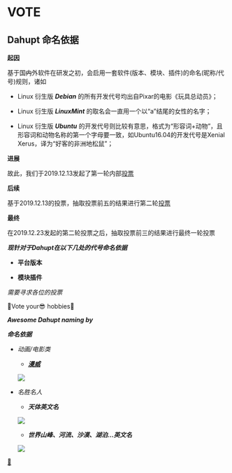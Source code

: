 # VOTE

## Dahupt 命名依据

**起因**

基于国~~内~~外软件在研发之初，会启用一套软件(版本、模块、插件)的命名(昵称/代号)规则，诸如

+ Linux 衍生版 ***Debian*** 的所有开发代号均出自Pixar的电影《玩具总动员》；

+ Linux 衍生版 ***LinuxMint*** 的取名会一直用一个以“a”结尾的女性的名字；

+ Linux 衍生版 ***Ubuntu*** 的开发代号则比较有意思，格式为“形容词+动物”，且形容词和动物名称的第一个字母要一致，如Ubuntu16.04的开发代号是Xenial Xerus，译为“好客的非洲地松鼠”；

**进展**

故此，我们于2019.12.13发起了第一轮内部[投票](https://github.com/EDITeam/VOTE/tree/2nd "VOTE")

**后续**

基于2019.12.13的投票，抽取投票前五的结果进行第二轮[投票](https://github.com/EDITeam/VOTE/tree/3rd "VOTE")

**最终**

在2019.12.23发起的第二轮投票之后，抽取投票前三的结果进行最终一轮投票

***现针对于Dahupt在以下几处的代号命名依据***

+ **平台版本**

+ **模块插件**

*需要寻求各位的投票*

🎉Vote your😎 hobbies🎉

***Awesome Dahupt naming by***

***命名依据***

+ *动画/电影类*

  - ***[漫威](https://baike.baidu.com/item/%E6%BC%AB%E5%A8%81 'Marvel')***

  [![](https://api.gh-polls.com/poll/01DXDFXRP0GCSDJA6MQDY0PNEG/Marvel)](https://api.gh-polls.com/poll/01DXDFXRP0GCSDJA6MQDY0PNEG/Marvel/vote)

+ *名胜名人*

  - ***天体英文名***

  [![](https://api.gh-polls.com/poll/01DXDFXRP0GCSDJA6MQDY0PNEG/Astronomical)](https://api.gh-polls.com/poll/01DXDFXRP0GCSDJA6MQDY0PNEG/Astronomical/vote)

  - ***世界山峰、河流、沙漠、湖泊...英文名***

  [![](https://api.gh-polls.com/poll/01DXDFXRP0GCSDJA6MQDY0PNEG/Places)](https://api.gh-polls.com/poll/01DXDFXRP0GCSDJA6MQDY0PNEG/Places/vote)

**[📖](https://github.com/EDITeam/VOTE/ 'Master')**